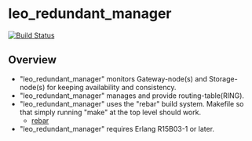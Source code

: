 leo_redundant_manager
=====================

[![Build Status](https://secure.travis-ci.org/leo-project/leo_redundant_manager.png?branch=master)](http://travis-ci.org/leo-project/leo_redundant_manager)

Overview
--------

* "leo_redundant_manager" monitors Gateway-node(s) and Storage-node(s) for keeping availability and consistency.
* "leo_redundant_manager" manages and provide routing-table(RING).
* "leo_redundant_manager" uses the "rebar" build system. Makefile so that simply running "make" at the top level should work.
  * [rebar](https://github.com/basho/rebar)
* "leo_redundant_manager" requires Erlang R15B03-1 or later.
